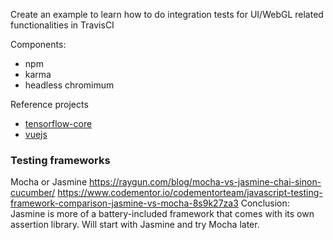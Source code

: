 Create an example to learn how to do integration tests for UI/WebGL related
functionalities in TravisCI

Components:
- npm
- karma
- headless chromimum

Reference projects
- [tensorflow-core](https://github.com/tensorflow/tfjs-core)
- [vuejs](https://github.com/vuejs/vue)

### Testing frameworks
Mocha or Jasmine
https://raygun.com/blog/mocha-vs-jasmine-chai-sinon-cucumber/
https://www.codementor.io/codementorteam/javascript-testing-framework-comparison-jasmine-vs-mocha-8s9k27za3
Conclusion:
Jasmine is more of a battery-included framework that comes with its own assertion library.
Will start with Jasmine and try Mocha later.
